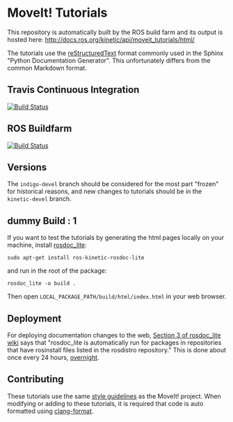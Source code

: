 # MoveIt! Tutorials

This repository is automatically built by the ROS build farm and its output is hosted here: http://docs.ros.org/kinetic/api/moveit_tutorials/html/

The tutorials use the [reStructuredText](http://www.sphinx-doc.org/en/stable/rest.html) format commonly used in the Sphinx "Python Documentation Generator". This unfortunately differs from the common Markdown format.

## Travis Continuous Integration

[![Build Status](https://travis-ci.org/ros-planning/moveit_tutorials.svg?branch=master)](https://travis-ci.org/ros-planning/moveit_tutorials)

## ROS Buildfarm

[![Build Status](http://build.ros.org/buildStatus/icon?job=Kdoc__moveit_tutorials__ubuntu_xenial_amd64)](http://build.ros.org/job/Kdoc__moveit_tutorials__ubuntu_xenial_amd64/)

## Versions

The ``indigo-devel`` branch should be considered for the most part "frozen" for historical reasons, and new changes to tutorials should be in the ``kinetic-devel`` branch.

## dummy Build : 1

If you want to test the tutorials by generating the html pages locally on your machine, install [rosdoc_lite](http://wiki.ros.org/rosdoc_lite):

    sudo apt-get install ros-kinetic-rosdoc-lite

and run in the root of the package:

    rosdoc_lite -o build .

Then open ``LOCAL_PACKAGE_PATH/build/html/index.html`` in your web browser.

## Deployment

For deploying documentation changes to the web, [Section 3 of rosdoc_lite wiki](http://wiki.ros.org/rosdoc_lite) says that "rosdoc_lite is automatically run for packages in repositories that have rosinstall files listed in the rosdistro repository." This is done about once every 24 hours, [overnight](http://wiki.ros.org/rosdistro/Tutorials/Indexing%20Your%20ROS%20Repository%20for%20Documentation%20Generation).

## Contributing

These tutorials use the same [style guidelines](http://moveit.ros.org/documentation/contributing/code/) as the MoveIt! project. When modifying or adding to these tutorials, it is required that code is auto formatted using [clang-format](http://moveit.ros.org/documentation/contributing/code/).
